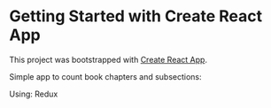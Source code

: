# Getting Started with Create React App

This project was bootstrapped with [Create React App](https://github.com/facebook/create-react-app).

Simple app to count book chapters and subsections:

Using:
Redux

